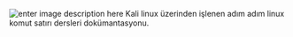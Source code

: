 ![enter image description here](https://media.giphy.com/media/3o75296y2DRpZ7rC6Y/giphy.gif)
Kali linux üzerinden işlenen adım adım linux komut satırı dersleri dokümantasyonu.
